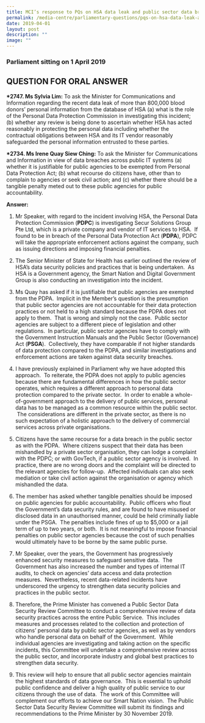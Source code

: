 ```yaml
---
title: MCI’s response to PQs on HSA data leak and public sector data breaches
permalink: /media-centre/parliamentary-questions/pqs-on-hsa-data-leak-and-public-sector-data-breaches/
date: 2019-04-01
layout: post
description: ""
image: ""
---
```

### Parliament sitting on 1 April 2019

QUESTION FOR ORAL ANSWER
------------------------

**\*2747. Ms Sylvia Lim:** To ask the Minister for Communications and Information regarding the recent data leak of more than 800,000 blood donors’ personal information from the database of HSA (a) what is the role of the Personal Data Protection Commission in investigating this incident; (b) whether any review is being done to ascertain whether HSA has acted reasonably in protecting the personal data including whether the contractual obligations between HSA and its IT vendor reasonably safeguarded the personal information entrusted to these parties.  
  
**\*2734. Ms Irene Quay Siew Ching:** To ask the Minister for Communications and Information in view of data breaches across public IT systems (a) whether it is justifiable for public agencies to be exempted from Personal Data Protection Act; (b) what recourse do citizens have, other than to complain to agencies or seek civil action; and (c) whether there should be a tangible penalty meted out to these public agencies for public accountability.   
  
**Answer:**  
  
1. Mr Speaker, with regard to the incident involving HSA, the Personal Data Protection Commission (**PDPC**) is investigating Secur Solutions Group Pte Ltd, which is a private company and vendor of IT services to HSA.  If found to be in breach of the Personal Data Protection Act (**PDPA**), PDPC will take the appropriate enforcement actions against the company, such as issuing directions and imposing financial penalties.    
  
2. The Senior Minister of State for Health has earlier outlined the review of HSA’s data security policies and practices that is being undertaken.  As HSA is a Government agency, the Smart Nation and Digital Government Group is also conducting an investigation into the incident.   
  
3. Ms Quay has asked if it is justifiable that public agencies are exempted from the PDPA.  Implicit in the Member’s question is the presumption that public sector agencies are not accountable for their data protection practices or not held to a high standard because the PDPA does not apply to them.  That is wrong and simply not the case.  Public sector agencies are subject to a different piece of legislation and other regulations.  In particular, public sector agencies have to comply with the Government Instruction Manuals and the Public Sector (Governance) Act (**PSGA**).  Collectively, they have comparable if not higher standards of data protection compared to the PDPA, and similar investigations and enforcement actions are taken against data security breaches.    
  
4. I have previously explained in Parliament why we have adopted this approach.  To reiterate, the PDPA does not apply to public agencies because there are fundamental differences in how the public sector operates, which requires a different approach to personal data protection compared to the private sector.  In order to enable a whole-of-government approach to the delivery of public services, personal data has to be managed as a common resource within the public sector.  The considerations are different in the private sector, as there is no such expectation of a holistic approach to the delivery of commercial services across private organisations.   
  
5. Citizens have the same recourse for a data breach in the public sector as with the PDPA.  Where citizens suspect that their data has been mishandled by a private sector organisation, they can lodge a complaint with the PDPC; or with GovTech, if a public sector agency is involved.  In practice, there are no wrong doors and the complaint will be directed to the relevant agencies for follow-up.  Affected individuals can also seek mediation or take civil action against the organisation or agency which mishandled the data.    
  
6. The member has asked whether tangible penalties should be imposed on public agencies for public accountability.  Public officers who flout the Government’s data security rules, and are found to have misused or disclosed data in an unauthorised manner, could be held criminally liable under the PSGA.  The penalties include fines of up to $5,000 or a jail term of up to two years, or both.  It is not meaningful to impose financial penalties on public sector agencies because the cost of such penalties would ultimately have to be borne by the same public purse.   
  
7. Mr Speaker, over the years, the Government has progressively enhanced security measures to safeguard sensitive data.  The Government has also increased the number and types of internal IT audits, to check on agencies’ data access and data protection measures.  Nevertheless, recent data-related incidents have underscored the urgency to strengthen data security policies and practices in the public sector.    
  
8. Therefore, the Prime Minister has convened a Public Sector Data Security Review Committee to conduct a comprehensive review of data security practices across the entire Public Service.  This includes measures and processes related to the collection and protection of citizens’ personal data by public sector agencies, as well as by vendors who handle personal data on behalf of the Government.  While individual agencies are investigating and taking action on the specific incidents, this Committee will undertake a comprehensive review across the public sector, and incorporate industry and global best practices to strengthen data security.    
  
9. This review will help to ensure that all public sector agencies maintain the highest standards of data governance.  This is essential to uphold public confidence and deliver a high quality of public service to our citizens through the use of data.  The work of this Committee will complement our efforts to achieve our Smart Nation vision.  The Public Sector Data Security Review Committee will submit its findings and recommendations to the Prime Minister by 30 November 2019.
